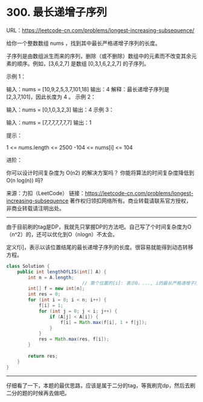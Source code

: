 # 300. 最长递增子序列

URL：https://leetcode-cn.com/problems/longest-increasing-subsequence/

给你一个整数数组 nums ，找到其中最长严格递增子序列的长度。

子序列是由数组派生而来的序列，删除（或不删除）数组中的元素而不改变其余元素的顺序。例如，[3,6,2,7] 是数组 [0,3,1,6,2,2,7] 的子序列。


示例 1：

输入：nums = [10,9,2,5,3,7,101,18]
输出：4
解释：最长递增子序列是 [2,3,7,101]，因此长度为 4 。
示例 2：

输入：nums = [0,1,0,3,2,3]
输出：4
示例 3：

输入：nums = [7,7,7,7,7,7,7]
输出：1


提示：

1 <= nums.length <= 2500
-104 <= nums[i] <= 104


进阶：

你可以设计时间复杂度为 O(n2) 的解决方案吗？
你能将算法的时间复杂度降低到 O(n log(n)) 吗?

来源：力扣（LeetCode）
链接：https://leetcode-cn.com/problems/longest-increasing-subsequence
著作权归领扣网络所有。商业转载请联系官方授权，非商业转载请注明出处。

---

由于目前刷的tag是DP，我就先只掌握DP的方法吧。自己写了个时间复杂度为O（n^2）的，还可以优化到O（nlogn）不太会。

定义f[i]，表示以该位置结尾的最长递增子序列的长度。很容易就能得到动态转移方程。

```java
class Solution {
    public int lengthOfLIS(int[] A) {
        int n = A.length;
                            // 第个位置的[i]: 表示0，..., i的最长严格递增子序列的长度
        int[] f = new int[n];
        int res = 0; 
        for (int i = 0; i < n; i++) {
            f[i] = 1;
            for (int j = 0; j < i; j++) {
                if (A[j] < A[i]) {
                    f[i] = Math.max(f[i], 1 + f[j]);
                }
            }
            res = Math.max(res, f[i]);
        }
        
        return res;
    }
}
```

---

仔细看了一下，本题的最优思路，应该是属于二分的tag，等我刷完dp，然后去刷二分的题的时候再去做吧。

